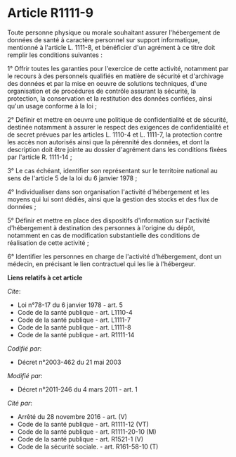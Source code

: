 # Article R1111-9

Toute personne physique ou morale souhaitant assurer l'hébergement de données de santé à caractère personnel sur support
informatique, mentionné à l'article L. 1111-8, et bénéficier d'un agrément à ce titre doit remplir les conditions
suivantes : 

1° Offrir toutes les garanties pour l'exercice de cette activité, notamment par le recours à des personnels qualifiés en
matière de sécurité et d'archivage des données et par la mise en oeuvre de solutions techniques, d'une organisation et de
procédures de contrôle assurant la sécurité, la protection, la conservation et la restitution des données confiées, ainsi
qu'un usage conforme à la loi ; 

2° Définir et mettre en oeuvre une politique de confidentialité et de sécurité, destinée notamment à assurer le respect des
exigences de confidentialité et de secret prévues par les articles L. 1110-4 et L. 1111-7, la protection contre les accès non
autorisés ainsi que la pérennité des données, et dont la description doit être jointe au dossier d'agrément dans les
conditions fixées par l'article R. 1111-14 ; 

3° Le cas échéant, identifier son représentant sur le territoire national au sens de l'article 5 de la loi du 6 janvier
1978 ; 

4° Individualiser dans son organisation l'activité d'hébergement et les moyens qui lui sont dédiés, ainsi que la gestion des
stocks et des flux de données ; 

5° Définir et mettre en place des dispositifs d'information sur l'activité d'hébergement à destination des personnes à
l'origine du dépôt, notamment en cas de modification substantielle des conditions de réalisation de cette activité ; 

6° Identifier les personnes en charge de l'activité d'hébergement, dont un médecin, en précisant le lien contractuel qui les
lie à l'hébergeur.

**Liens relatifs à cet article**

_Cite_:

  - Loi n°78-17 du 6 janvier 1978 - art. 5
  - Code de la santé publique - art. L1110-4
  - Code de la santé publique - art. L1111-7
  - Code de la santé publique - art. L1111-8
  - Code de la santé publique - art. R1111-14

_Codifié par_:

  - Décret n°2003-462 du 21 mai 2003

_Modifié par_:

  - Décret n°2011-246 du 4 mars 2011 - art. 1

_Cité par_:

  - Arrêté du 28 novembre 2016 - art. (V)
  - Code de la santé publique - art. R1111-12 (VT)
  - Code de la santé publique - art. R1111-20-10 (M)
  - Code de la santé publique - art. R1521-1 (V)
  - Code de la sécurité sociale. - art. R161-58-10 (T)
